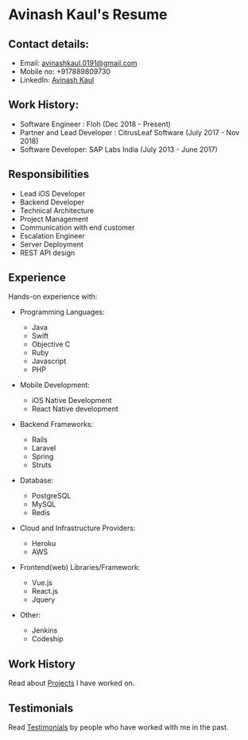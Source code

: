 # Avinash Kaul's Resume

## Contact details:

- Email: avinashkaul.0191@gmail.com
- Mobile no: +917889809730
- LinkedIn: [Avinash Kaul](https://www.linkedin.com/in/avinash-kaul-57ab9876/)

## Work History:

- Software Engineer : Floh (Dec 2018 - Present)
- Partner and Lead Developer : CitrusLeaf Software (July 2017 - Nov 2018)
- Software Developer: SAP Labs India (July 2013 - June 2017)

## Responsibilities

- Lead iOS Developer
- Backend Developer
- Technical Architecture
- Project Management
- Communication with end customer
- Escalation Engineer
- Server Deployment
- REST API design

## Experience

Hands-on experience with:

- Programming Languages:

  - Java
  - Swift
  - Objective C
  - Ruby
  - Javascript
  - PHP

- Mobile Development:

  - iOS Native Development
  - React Native development

- Backend Frameworks:

  - Rails
  - Laravel
  - Spring
  - Struts

- Database:

  - PostgreSQL
  - MySQL
  - Redis

- Cloud and Infrastructure Providers:

  - Heroku
  - AWS

- Frontend(web) Libraries/Framework:
  - Vue.js
  - React.js
  - Jquery
- Other:
  - Jenkins
  - Codeship

## Work History

Read about [Projects](Projects/README.md) I have worked on.

## Testimonials

Read [Testimonials](Testimonials/README.md) by people who have worked with me in the past.
